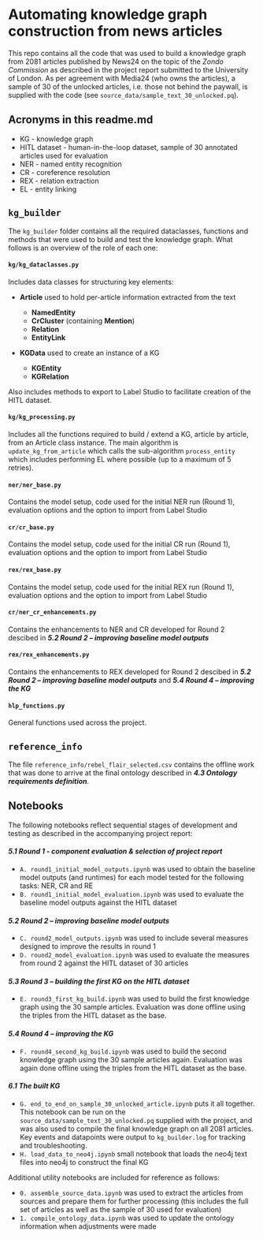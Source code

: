 # Automating knowledge graph construction from news articles

This repo contains all the code that was used to build a knowledge graph from 2081 articles published by News24 on the topic of the _Zondo Commission_ as described in the project report submitted to the University of London. As per agreement with Media24 (who owns the articles), a sample of 30 of the unlocked articles, i.e. those not behind the paywall, is supplied with the code (see ```source_data/sample_text_30_unlocked.pq```).

## Acronyms in this readme.md

- KG - knowledge graph
- HITL dataset - human-in-the-loop dataset, sample of 30 annotated articles used for evaluation
- NER - named entity recognition
- CR - coreference resolution
- REX - relation extraction
- EL - entity linking

## ```kg_builder```

The ```kg_builder``` folder contains all the required dataclasses, functions and methods that were used to build and test the knowledge graph. What follows is an overview of the role of each one:

#### ```kg/kg_dataclasses.py```

Includes data classes for structuring key elements:

- __Article__ used to hold per-article information extracted from the text
    - __NamedEntity__
    - __CrCluster__ (containing __Mention__)
    - __Relation__
    - __EntityLink__

- __KGData__ used to create an instance of a KG
    - __KGEntity__
    - __KGRelation__

 Also includes methods to export to Label Studio to facilitate creation of the HITL dataset.

#### ```kg/kg_processing.py```

Includes all the functions required to build / extend a KG, article by article, from an Article class instance. The main algorithm is ```update_kg_from_article``` which calls the sub-algorithm ```process_entity``` which includes performing EL where possible (up to a maximum of 5 retries).

#### ```ner/ner_base.py```

Contains the model setup, code used for the initial NER run (Round 1), evaluation options and the option to import from Label Studio

#### ```cr/cr_base.py``` 

Contains the model setup, code used for the initial CR run (Round 1), evaluation options and the option to import from Label Studio

#### ```rex/rex_base.py```

Contains the model setup, code used for the initial REX run (Round 1), evaluation options and the option to import from Label Studio

#### ```cr/ner_cr_enhancements.py```

Contains the enhancements to NER and CR developed for Round 2 descibed in ___5.2	Round 2 – improving baseline model outputs___

#### ```rex/rex_enhancements.py```

Contains the enhancements to REX developed for Round 2 descibed in ___5.2	Round 2 – improving baseline model outputs___ and ___5.4	Round 4 – improving the KG___

#### ```hlp_functions.py```

General functions used across the project.




## ```reference_info```

The file ```reference_info/rebel_flair_selected.csv``` contains the offline work that was done to arrive at the final ontology described in ___4.3	Ontology requirements definition___. 



## Notebooks

The following notebooks reflect sequential stages of development and testing as described in the accompanying project report:

#### _5.1	Round 1 - component evaluation & selection of project report_

- ```A. round1_initial_model_outputs.ipynb``` was used to obtain the baseline model outputs (and runtimes) for each model tested for the following tasks: NER, CR and RE
- ```B. round1_initial_model_evaluation.ipynb``` was used to evaluate the baseline model outputs against the HITL dataset

#### _5.2	Round 2 – improving baseline model outputs_

- ```C. round2_model_outputs.ipynb``` was used to include several measures designed to improve the results in round 1
- ```D. round2_model_evaluation.ipynb``` was used to evaluate the measures from round 2 against the HITL dataset of 30 articles

#### _5.3	Round 3 – building the first KG on the HITL dataset_
- ```E. round3_first_kg_build.ipynb``` was used to build the first knowledge graph using the 30 sample articles. Evaluation was done offline using the triples from the HITL dataset as the base.

#### _5.4	Round 4 – improving the KG_
- ```F. round4_second_kg_build.ipynb``` was used to build the second knowledge graph using the 30 sample articles again. Evaluation was again done offline using the triples from the HITL dataset as the base.

#### _6.1	The built KG_
- ```G. end_to_end_on_sample_30_unlocked_article.ipynb``` puts it all together. This notebook can be run on the ```source_data/sample_text_30_unlocked.pq``` supplied with the project, and was also used to compile the final knowledge graph on all 2081 articles. Key events and datapoints were output to ```kg_builder.log``` for tracking and troubleshooting.
- ```H. load_data_to_neo4j.ipynb``` small notebook that loads the neo4j text files into neo4j to construct the final KG

Additional utility notebooks are included for reference as follows:

- ```0. assemble_source_data.ipynb``` was used to extract the articles from sources and prepare them for further processing (this includes the full set of articles as well as the sample of 30 used for evaluation)
- ```1. compile_ontology_data.ipynb``` was used to update the ontology information when adjustments were made
